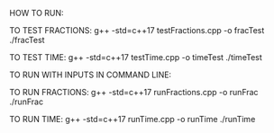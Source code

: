 HOW TO RUN:

TO TEST FRACTIONS:
g++ -std=c++17 testFractions.cpp -o fracTest
./fracTest 

TO TEST TIME:
g++ -std=c++17 testTime.cpp -o timeTest
./timeTest 



TO RUN WITH INPUTS IN COMMAND LINE:

TO RUN FRACTIONS:
g++ -std=c++17 runFractions.cpp -o runFrac
./runFrac

TO RUN TIME:
g++ -std=c++17 runTime.cpp -o runTime
./runTime